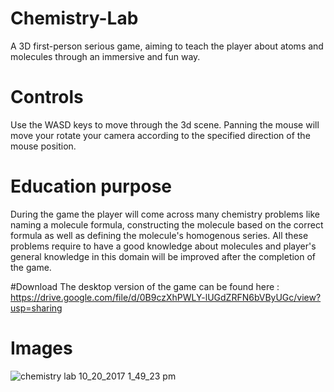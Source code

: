 # Chemistry-Lab
A 3D first-person serious game, aiming to teach the player about atoms and molecules through an immersive and fun way.

# Controls 
Use the WASD keys to move through the 3d scene. Panning the mouse will move your rotate your camera according to the specified direction of the mouse position.

# Education purpose
During the game the player will come across many chemistry problems like naming a molecule formula, constructing the molecule based on the correct formula as well as defining the molecule's homogenous series. All these problems require to have a good knowledge about molecules and player's general knowledge in this domain will be improved after the completion of the game.

#Download
The desktop version of the game can be found here : https://drive.google.com/file/d/0B9czXhPWLY-lUGdZRFN6bVByUGc/view?usp=sharing

# Images

![chemistry lab 10_20_2017 1_49_23 pm](https://user-images.githubusercontent.com/15057375/31817825-41827e58-b59e-11e7-99af-9363a6365b56.png)
